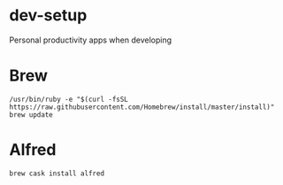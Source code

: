 # dev-setup
Personal productivity apps when developing

# Brew
``/usr/bin/ruby -e "$(curl -fsSL https://raw.githubusercontent.com/Homebrew/install/master/install)"``
``brew update``

# Alfred
``brew cask install alfred``
